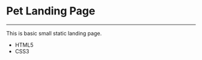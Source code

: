 <h1>Pet Landing Page</h1>
<hr>
<p>This is basic small static landing page.</p>
<ul>
  <li>HTML5</li>
  <li>CSS3</li>
</ul>
